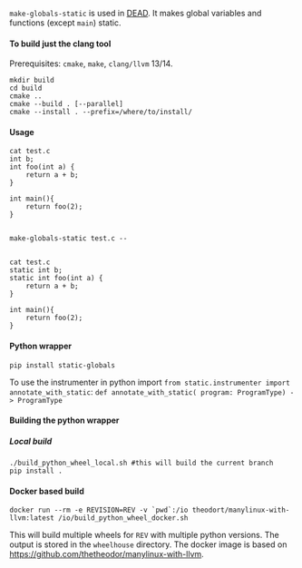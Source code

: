 `make-globals-static` is used in
[DEAD](https://github.com/DeadCodeProductions/dead). It makes global variables
and functions (except `main`) static.

#### To build just the clang tool

Prerequisites: `cmake`, `make`, `clang/llvm` 13/14.

```
mkdir build
cd build
cmake .. 
cmake --build . [--parallel]
cmake --install . --prefix=/where/to/install/
```

#### Usage
```
cat test.c
int b;
int foo(int a) {
    return a + b;
}

int main(){
    return foo(2);
}


make-globals-static test.c --


cat test.c 
static int b;
static int foo(int a) {
    return a + b;
}

int main(){
    return foo(2);
}
```

#### Python wrapper

`pip install static-globals`


To use the instrumenter in python import `from static.instrumenter import annotate_with_static`: `def annotate_with_static( program: ProgramType) -> ProgramType`

#### Building the python wrapper

##### Local build

```
./build_python_wheel_local.sh #this will build the current branch
pip install .
```

#### Docker based build

```
docker run --rm -e REVISION=REV -v `pwd`:/io theodort/manylinux-with-llvm:latest /io/build_python_wheel_docker.sh
```

This will build multiple wheels for `REV` with multiple python versions.
The output is stored in the `wheelhouse` directory.
The docker image is based on https://github.com/thetheodor/manylinux-with-llvm.
